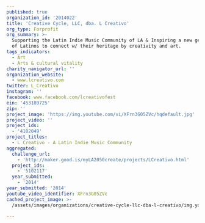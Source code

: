 ```yaml
---
published: true
organization_id: '2014022'
title: 'Creative Cycle, LLC, dba. L Creativo'
org_type: Forprofit
org_summary: >-
  Supporting the Latin Indie Music Community of LA & Inspiring a new generation
  of Latinos to connect w/ their heritage by creativity and art.
tags_indicators:
  - Art
  - Arts & cultural vitality
charity_navigator_url: ''
organization_website:
  - www.lcreativo.com
twitter: L_Creativo
instagram: ''
facebook: www.facebook.com/lcreativofest
ein: '453189725'
zip: ''
project_image: 'https://img.youtube.com/vi/XFrn3G05ZVc/hqdefault.jpg'
project_video: ''
project_ids:
  - '4102049'
project_titles:
  - L Creativo - A Latin Indie Music Community
aggregated:
  challenge_url:
    - 'http://maker.good.is/myLA2050create/projects/LCreativo.html'
  project_ids:
    - '5102117'
  year_submitted:
    - '2014'
year_submitted: '2014'
youtube_video_identifier: XFrn3G05ZVc
cached_project_image: >-
  /assets/images/organizations/creative-cycle-llc-dba-l-creativo/img.youtube.com/vi/XFrn3G05ZVc/hqdefault.jpg

---
```

